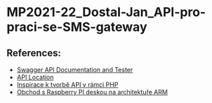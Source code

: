 # MP2021-22_Dostal-Jan_API-pro-praci-se-SMS-gateway

## References:
* [Swagger API Documentation and Tester](https://liberec.cliquo.cz/php/smsgateway/swagger/)
* [API Location](https://liberec.cliquo.cz/smsgateway/api)
* [Inspirace k tvorbě API v rámci PHP](https://dev.to/shahbaz17/build-a-simple-rest-api-in-php-2edl)
* [Obchod s Raspberry PI deskou na architektuře ARM](https://botland.cz/moduly-a-sady-raspberry-pi-4b/14646-raspberry-pi-4-model-b-wifi-dualband-bluetooth-2-gb-ram-15-ghz-765756931175.html)
